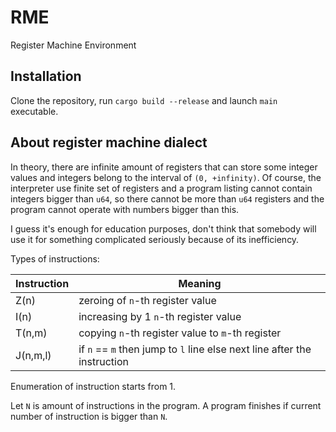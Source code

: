 # RME
Register Machine Environment

## Installation

Clone the repository, run `cargo build --release` and launch `main` executable.

## About register machine dialect

In theory, there are infinite amount of registers that can store some integer values and integers belong to the interval of `(0, +infinity)`. Of course, the interpreter use finite set of registers and a program listing cannot contain integers bigger than `u64`, so there cannot be more than `u64` registers and the program cannot operate with numbers bigger than this.

I guess it's enough for education purposes, don't think that somebody will use it for something complicated seriously because of its inefficiency.

Types of instructions:

Instruction | Meaning
------------|---------
Z(n)        | zeroing of `n`-th register value
I(n)        | increasing by 1 `n`-th register value
T(n,m)      | copying `n`-th register value to `m`-th register
J(n,m,l)    | if `n` == `m` then jump to `l` line else next line after the instruction

Enumeration of instruction starts from 1.

Let `N` is amount of instructions in the program. A program finishes if current number of instruction is bigger than `N`.